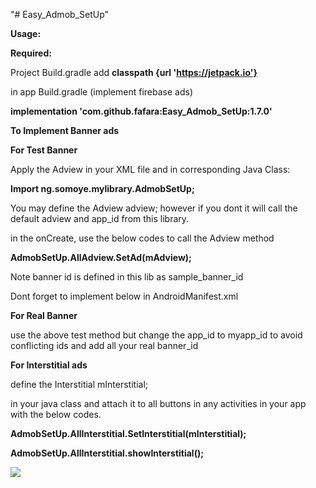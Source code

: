 "# Easy_Admob_SetUp" 

<b>Usage:</b>

<b>Required:</b>

 Project Build.gradle
 add 
 <b>classpath {url 'https://jetpack.io'}</b>

in app Build.gradle (implement firebase ads)

<b>implementation 'com.github.fafara:Easy_Admob_SetUp:1.7.0'</b>


<b>To Implement Banner ads</b>

<b>For Test Banner</b>

Apply the Adview in your XML file
and in corresponding Java Class:

<b>Import ng.somoye.mylibrary.AdmobSetUp;</b>

You may define the Adview adview; however if you dont it will call the default adview and app_id from this library.

in the onCreate, use the below codes to call the Adview method

<b>AdmobSetUp.AllAdview.SetAd(mAdview);</b>

Note banner id is defined in this lib as sample_banner_id


Dont forget to implement below in AndroidManifest.xml

<meta-data
            android:name="com.google.android.gms.ads.APPLICATION_ID"
            android:value="@string/app_id" />
            
<b>For Real Banner</b>

use the above test method but change the app_id to myapp_id to avoid conflicting ids
and add all your real banner_id

<b>For Interstitial ads</b>

define the 
Interstitial mInterstitial;

in your java class and attach it to all buttons in any activities in your app with the below codes.

<b>AdmobSetUp.AllInterstitial.SetInterstitial(mInterstitial);</b>

<b>AdmobSetUp.AllInterstitial.showInterstitial();</b>


[![](https://jitpack.io/v/fafara/Easy_Admob_SetUp.svg)](https://jitpack.io/#fafara/Easy_Admob_SetUp)
